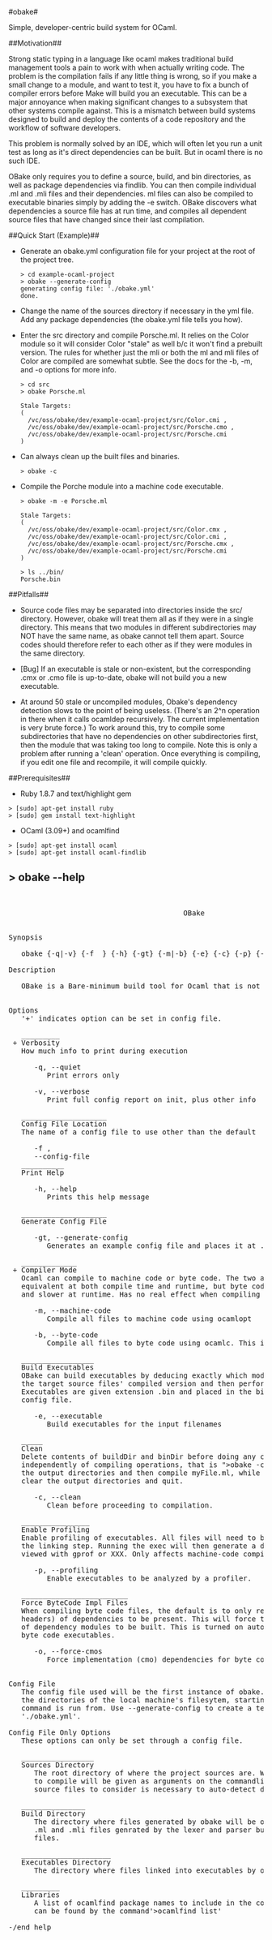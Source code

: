 #obake#

Simple, developer-centric build system for OCaml.

##Motivation##

Strong static typing in a language like ocaml makes traditional build
management tools a pain to work with when actually writing code. The problem is
the compilation fails if any little thing is wrong, so if you make a small
change to a module, and want to test it, you have to fix a bunch of compiler
errors before Make will build you an executable. This can be a major annoyance
when making significant changes to a subsystem that other systems compile
against. This is a mismatch between build systems designed to build and deploy
the contents of a code repository and the workflow of software developers.

This problem is normally solved by an IDE, which will often let you run a unit
test as long as it's direct dependencies can be built. But in ocaml there is no
such IDE.

OBake only requires you to define a source, build, and bin directories, as well
as package dependencies via findlib. You can then compile individual .ml and
.mli files and their dependencies. ml files can also be compiled to executable
binaries simply by adding the -e switch. OBake discovers what dependencies a
source file has at run time, and compiles all dependent source files that have
changed since their last compilation.


##Quick Start (Example)##

- Generate an obake.yml configuration file for your project at the root of the
  project tree. 

      > cd example-ocaml-project
      > obake --generate-config
      generating config file: './obake.yml'
      done.

- Change the name of the sources directory if necessary in the yml file. Add
  any package dependencies (the obake.yml file tells you how).

- Enter the src directory and compile Porsche.ml. It relies on the Color module so
  it will consider Color "stale" as well b/c it won't find a prebuilt version. 
  The rules for whether just the mli or both the ml and mli files of Color are
  compiled are somewhat subtle. See the docs for the -b, -m, and -o options for
  more info.

      > cd src
      > obake Porsche.ml

      Stale Targets:
      ( 
        /vc/oss/obake/dev/example-ocaml-project/src/Color.cmi ,
        /vc/oss/obake/dev/example-ocaml-project/src/Porsche.cmo ,
        /vc/oss/obake/dev/example-ocaml-project/src/Porsche.cmi 
      )

- Can always clean up the built files and binaries.

  ```
  > obake -c
  ```

- Compile the Porche module into a machine code executable.
  
  ```
  > obake -m -e Porsche.ml

  Stale Targets:
  ( 
    /vc/oss/obake/dev/example-ocaml-project/src/Color.cmx ,
    /vc/oss/obake/dev/example-ocaml-project/src/Color.cmi ,
    /vc/oss/obake/dev/example-ocaml-project/src/Porsche.cmx ,
    /vc/oss/obake/dev/example-ocaml-project/src/Porsche.cmi 
  )

  > ls ../bin/
  Porsche.bin
  ```

##Pitfalls##

- Source code files may be separated into directories inside the src/ directory.
  However, obake will treat them all as if they were in a single directory. This
  means that two modules in different subdirectories may NOT have the same name,
  as obake cannot tell them apart. Source codes should therefore refer to 
  each other as if they were modules in the same directory.

- [Bug] If an executable is stale or non-existent, but the corresponding 
  .cmx or .cmo file is up-to-date, obake will not build you a new executable.

- At around 50 stale or uncompiled modules, Obake's dependency detection slows
  to the point of being useless. (There's an 2^n operation in there when it
  calls ocamldep recursively. The current implementation is very brute force.)
  To work around this, try to compile some subdirectories that have no
  dependencies on other subdirectories first, then the module that was taking
  too long to compile. Note this is only a problem after running a 'clean'
  operation. Once everything is compiling, if you edit one file and recompile,
  it will compile quickly.
  
##Prerequisites##

- Ruby 1.8.7 and text/highlight gem

```
> [sudo] apt-get install ruby
> [sudo] gem install text-highlight
```

- OCaml (3.09+) and ocamlfind

```
> [sudo] apt-get install ocaml
> [sudo] apt-get install ocaml-findlib
```

  
## \> obake \-\-help ##


<pre>
       

                                         OBake 


Synopsis

   obake {-q|-v} {-f  <filename>} {-h} {-gt} {-m|-b} {-e} {-c} {-p} {-o}

Description

   OBake is a Bare-minimum build tool for Ocaml that is not make. 


Options
   '+' indicates option can be set in config file.

   _________
 + Verbosity
   How much info to print during execution 

      -q, --quiet
         Print errors only 

      -v, --verbose
         Print full config report on init, plus other info 

   ____________________
   Config File Location
   The name of a config file to use other than the default 

      -f <filename>,
      --config-file <filename>
   __________
   Print Help

      -h, --help
         Prints this help message 

   ____________________
   Generate Config File

      -gt, --generate-config
         Generates an example config file and places it at ./obake.yml 

   _____________
 + Compiler Mode
   Ocaml can compile to machine code or byte code. The two are functionally 
   equivalent at both compile time and runtime, but byte code is faster to compile 
   and slower at runtime. Has no real effect when compiling .mli (header) files. 

      -m, --machine-code
         Compile all files to machine code using ocamlopt 

      -b, --byte-code
         Compile all files to byte code using ocamlc. This is the default. 

   _________________
   Build Executables
   OBake can build executables by deducing exactly which modules are needed to link 
   the target source files' compiled version and then perform the linking step. 
   Executables are given extension .bin and placed in the binDir defined in the 
   config file. 

      -e, --executable
         Build executables for the input filenames 

   _____
   Clean
   Delete contents of buildDir and binDir before doing any compilation. Can be used 
   independently of compiling operations, that is ">obake -c myFile.ml" will clear 
   the output directories and then compile myFile.ml, while ">obake -c" will simply 
   clear the output directories and quit. 

      -c, --clean
         Clean before proceeding to compilation. 

   ________________
   Enable Profiling
   Enable profiling of executables. All files will need to be recompiled, as well as 
   the linking step. Running the exec will then generate a dump file, which can be 
   viewed with gprof or XXX. Only affects machine-code compiled files. 

      -p, --profiling
         Enable executables to be analyzed by a profiler. 

   _________________________
   Force ByteCode Impl Files
   When compiling byte code files, the default is to only requirecmi (compiled 
   headers) of dependencies to be present. This will force the cmo (compiled impls) 
   of dependency modules to be built. This is turned on automatically when building 
   byte code executables. 

      -o, --force-cmos
         Force implementation (cmo) dependencies for byte code comp. 


Config File
   The config file used will be the first instance of obake.yml found when ascending 
   the directories of the local machine's filesytem, starting at the directory this 
   command is run from. Use --generate-config to create a template config file at 
   './obake.yml'. 

Config File Only Options
   These options can only be set through a config file. 

   _________________
   Sources Directory
      The root directory of where the project sources are. While the specific files 
      to compile will be given as arguments on the commandline, the location of all 
      source files to consider is necessary to auto-detect dependencies. 

   _______________
   Build Directory
      The directory where files generated by obake will be output to. This includes 
      .ml and .mli files genrated by the lexer and parser but not executable .bin 
      files. 

   _____________________
   Executables Directory
      The directory where files linked into executables by obake will beoutput to. 

   _________
   Libraries
      A list of ocamlfind package names to include in the compilation. Valid values 
      can be found by the command'>ocamlfind list' 

-/end help
</pre>
